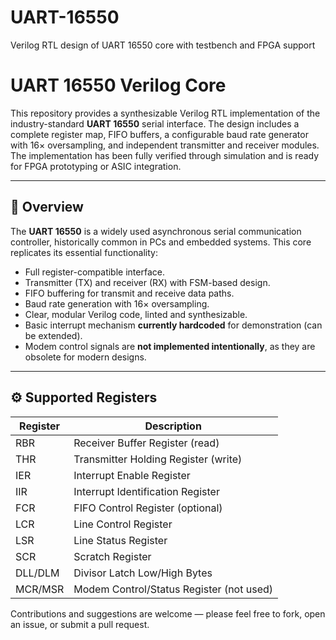 # UART-16550
Verilog RTL design of UART 16550 core with testbench and FPGA support
# UART 16550 Verilog Core

This repository provides a synthesizable Verilog RTL implementation of the industry-standard **UART 16550** serial interface. The design includes a complete register map, FIFO buffers, a configurable baud rate generator with 16× oversampling, and independent transmitter and receiver modules. The implementation has been fully verified through simulation and is ready for FPGA prototyping or ASIC integration.

---

## 📌 Overview

The **UART 16550** is a widely used asynchronous serial communication controller, historically common in PCs and embedded systems. This core replicates its essential functionality:

- Full register-compatible interface.
- Transmitter (TX) and receiver (RX) with FSM-based design.
- FIFO buffering for transmit and receive data paths.
- Baud rate generation with 16× oversampling.
- Clear, modular Verilog code, linted and synthesizable.
- Basic interrupt mechanism **currently hardcoded** for demonstration (can be extended).
- Modem control signals are **not implemented intentionally**, as they are obsolete for modern designs.

---

## ⚙️ Supported Registers

| Register | Description                                |
|----------|--------------------------------------------|
| RBR      | Receiver Buffer Register (read)            |
| THR      | Transmitter Holding Register (write)       |
| IER      | Interrupt Enable Register                  |
| IIR      | Interrupt Identification Register          |
| FCR      | FIFO Control Register (optional)           |
| LCR      | Line Control Register                      |
| LSR      | Line Status Register                       |
| SCR      | Scratch Register                           |
| DLL/DLM  | Divisor Latch Low/High Bytes               |
| MCR/MSR  | Modem Control/Status Register (not used)   |

Contributions and suggestions are welcome — please feel free to fork, open an issue, or submit a pull request.

